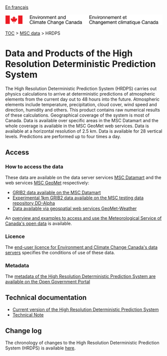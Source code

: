 [En français](readme_hrdps_fr.md)

![ECCC logo](../../img_eccc-logo.png)

[TOC](../../readme_en.md) > [MSC data](../readme_en.md) > HRDPS


# Data and Products of the High Resolution Deterministic Prediction System

The High Resolution Deterministic Prediction System (HRDPS) carries out physics calculations to arrive at deterministic predictions of atmospheric elements from the current day out to 48 hours into the future. Atmospheric elements include temperature, precipitation, cloud cover, wind speed and direction, humidity and others. This product contains raw numerical results of these calculations. Geographical coverage of the system is most of Canada. Data is available over specific areas in the MSC Datamart and the whole coverage is available in the MSC GeoMet web services. Data is available at a horizontal resolution of 2.5 km. Data is available for 28 vertical levels. Predictions are performed up to four times a day.


## Access

### How to access the data

These data are available on the data server services [MSC Datamart](../../msc-datamart/readme_en.md) and the web services [MSC GeoMet](../../msc-geomet/readme_en.md) respectively:

* [GRIB2 data available on the MSC Datamart](readme_hrdps-datamart_en.md) 
* [Experimental 1km GRIB2 data available on the MSC testing data repository DD-Alpha](readme_hrdps-datamart-alpha_en.md) 
* [Data available via geospatial web services GeoMet-Weather](../../msc-geomet/readme_en.md)

An [overview and examples to access and use the Meteorological Service of Canada's open data](../../usage/readme_en.md) is available.

### Licence

The [end-user licence for Environment and Climate Change Canada's data servers](../../licence/readme_en.md) specifies the conditions of use of these data.


### Metadata

The [metadata of the High Resolution Deterministic Prediction System are available on the Open Government Portal](https://open.canada.ca/data/en/dataset/5b401fa0-6c29-57f0-b3d5-749f301d829d)

## Technical documentation

* [Current version of the High Resolution Deterministic Prediction System](http://collaboration.cmc.ec.gc.ca/cmc/CMOI/product_guide/docs/tech_specifications/tech_specifications_HRDPS_e.pdf)
* [Technical Note](https://collaboration.cmc.ec.gc.ca/cmc/cmoi/product_guide/docs/tech_notes/technote_hrdps_e.pdf)

## Change log

The chronology of changes to the High Resolution Deterministic Prediction System (HRDPS) is available [here](changelog_hrdps_en.md).


